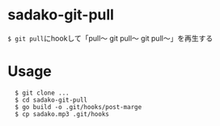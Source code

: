 # sadako-git-pull

`$ git pull`にhookして「pull〜 git pull〜 git pull〜」を再生する

# Usage

```
  $ git clone ...
  $ cd sadako-git-pull
  $ go build -o .git/hooks/post-marge
  $ cp sadako.mp3 .git/hooks
```
